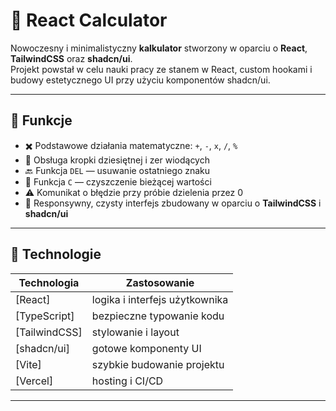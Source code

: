 # 🧮 React Calculator

Nowoczesny i minimalistyczny **kalkulator** stworzony w oparciu o **React**, **TailwindCSS** oraz **shadcn/ui**.  
Projekt powstał w celu nauki pracy ze stanem w React, custom hookami i budowy estetycznego UI przy użyciu komponentów shadcn/ui.

---

## 🚀 Funkcje

- ✖️ Podstawowe działania matematyczne: `+`, `-`, `x`, `/`, `%`
- 🧾 Obsługa kropki dziesiętnej i zer wiodących
- 🔙 Funkcja `DEL` — usuwanie ostatniego znaku
- 🧹 Funkcja `C` — czyszczenie bieżącej wartości
- ⚠️ Komunikat o błędzie przy próbie dzielenia przez 0
- 🎨 Responsywny, czysty interfejs zbudowany w oparciu o **TailwindCSS** i **shadcn/ui**

---

## 🧠 Technologie

| Technologia | Zastosowanie |
|--------------|--------------|
| [React] | logika i interfejs użytkownika |
| [TypeScript]| bezpieczne typowanie kodu |
| [TailwindCSS] | stylowanie i layout |
| [shadcn/ui] | gotowe komponenty UI |
| [Vite] | szybkie budowanie projektu |
| [Vercel]| hosting i CI/CD |

---


